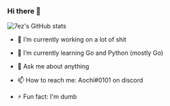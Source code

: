 ### Hi there 👋

![7ez's GitHub stats](https://github-readme-stats.vercel.app/api?username=7ez&show_icons=true&count_private=true)

- 🔭 I’m currently working on a lot of shit
 
- 🌱 I’m currently learning Go and Python (mostly Go)
 
- 💬 Ask me about anything
 
- 📫 How to reach me: Aochi#0101 on discord

- ⚡ Fun fact: I'm dumb
